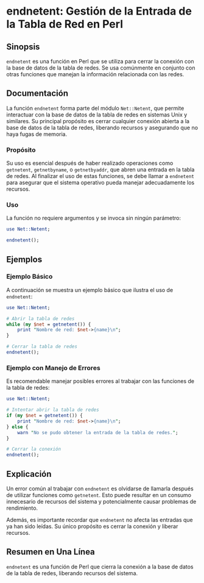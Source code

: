 <!--
Meta Description: # endnetent: Gestión de la Entrada de la Tabla de Red en Perl ## Sinopsis `endnetent` es una función en Perl que se utiliza para cerrar la conexión co...
Meta Keywords: endnetent, tabla, redes, que, net
-->

# endnetent: Gestión de la Entrada de la Tabla de Red en Perl

## Sinopsis
`endnetent` es una función en Perl que se utiliza para cerrar la conexión con la base de datos de la tabla de redes. Se usa comúnmente en conjunto con otras funciones que manejan la información relacionada con las redes.

## Documentación
La función `endnetent` forma parte del módulo `Net::Netent`, que permite interactuar con la base de datos de la tabla de redes en sistemas Unix y similares. Su principal propósito es cerrar cualquier conexión abierta a la base de datos de la tabla de redes, liberando recursos y asegurando que no haya fugas de memoria.

### Propósito
Su uso es esencial después de haber realizado operaciones como `getnetent`, `getnetbyname`, o `getnetbyaddr`, que abren una entrada en la tabla de redes. Al finalizar el uso de estas funciones, se debe llamar a `endnetent` para asegurar que el sistema operativo pueda manejar adecuadamente los recursos.

### Uso
La función no requiere argumentos y se invoca sin ningún parámetro:

```perl
use Net::Netent;

endnetent();
```

## Ejemplos
### Ejemplo Básico
A continuación se muestra un ejemplo básico que ilustra el uso de `endnetent`:

```perl
use Net::Netent;

# Abrir la tabla de redes
while (my $net = getnetent()) {
    print "Nombre de red: $net->{name}\n";
}

# Cerrar la tabla de redes
endnetent();
```

### Ejemplo con Manejo de Errores
Es recomendable manejar posibles errores al trabajar con las funciones de la tabla de redes:

```perl
use Net::Netent;

# Intentar abrir la tabla de redes
if (my $net = getnetent()) {
    print "Nombre de red: $net->{name}\n";
} else {
    warn "No se pudo obtener la entrada de la tabla de redes.";
}

# Cerrar la conexión
endnetent();
```

## Explicación
Un error común al trabajar con `endnetent` es olvidarse de llamarla después de utilizar funciones como `getnetent`. Esto puede resultar en un consumo innecesario de recursos del sistema y potencialmente causar problemas de rendimiento.

Además, es importante recordar que `endnetent` no afecta las entradas que ya han sido leídas. Su único propósito es cerrar la conexión y liberar recursos.

## Resumen en Una Línea
`endnetent` es una función de Perl que cierra la conexión a la base de datos de la tabla de redes, liberando recursos del sistema.